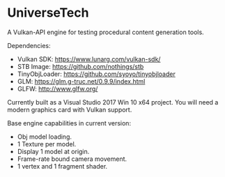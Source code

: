 # UniverseTech
A Vulkan-API engine for testing procedural content generation tools.

Dependencies:

- Vulkan SDK: https://www.lunarg.com/vulkan-sdk/
- STB Image: https://github.com/nothings/stb
- TinyObjLoader: https://github.com/syoyo/tinyobjloader
- GLM: https://glm.g-truc.net/0.9.9/index.html
- GLFW: http://www.glfw.org/

Currently built as a Visual Studio 2017 Win 10 x64 project. You will need a modern graphics card with Vulkan support.

Base engine capabilities in current version:

- Obj model loading.
- 1 Texture per model.
- Display 1 model at origin.
- Frame-rate bound camera movement.
- 1 vertex and 1 fragment shader.
